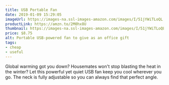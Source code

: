 ```yaml
---
title: USB Portable Fan
date: 2019-01-09 15:29:05
imageUrl: https://images-na.ssl-images-amazon.com/images/I/51jYWiTLoQL._SX679_.jpg
productLink: https://amzn.to/2M0hx8U
thumbnail: https://images-na.ssl-images-amazon.com/images/I/51jYWiTLoQL._SR600,315_.jpg
price: $8.75
alt: Portable USB-powered fan to give as an office gift
tags:
- cheap
- useful
---
```


Global warming got you down? Housemates won't stop blasting the heat in the winter? Let this powerful yet quiet USB fan keep you cool wherever you go. The neck is fully adjustable so you can always find that perfect angle.